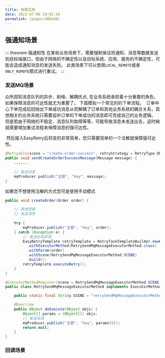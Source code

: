 ```yaml
---
title: 场景应用
date: 2023-07-06 19:02:54
permalink: /pages/406a68/
---
```


## 强通知场景

::: theorem 强通知性
在某些业务场景下，需要强制保证将通知、消息等数据发送到目标端接口，但由于网络的不确定性以及目标系统、应用、服务的不确定性，可能会造成通知消息的发送失败。
此类场景下可以使用`LOCAL_REMOTE`或者`ONLY_REMOTE`模式进行重试。
:::
### 发送MQ场景
众所周知消息队列的异步、削峰、解耦优点, 在业务系统承担着十分重要的角色，如果保障消息的可达性就尤为重要了。
下面模拟一个常见的的下单流程。
<img :src="$withBase('/img/强达性_MQ1.png')" class="no-zoom" style="zoom: 100%;">
订单中心下单完成后回抛出下单成功消息从而解耦了订单和其他业务系统的耦合关系，其他相关的业务系统只需要监听订单的下单成功的消息即可完成自己的业务逻辑。
但是若由于网络的不稳定、消息队列故障等等，可能导致消息未发送出去，这时候就需要增加重试流程来保障消息的强可达性。

<img :src="$withBase('/img/强达性_MQ2.png')" class="no-zoom" style="zoom: 100%;">
然后接入EasyRetry后将变的非常简单，您只需要简单的一个注解就保障强可达性。

```java
@Retryable(scene = "create-order-success", retryStrategy = RetryType.ONLY_REMOTE)
public void sendCreateOrderSuccessMessage(Message message) {
    ......
    
    // 发送消息
    mqProducer.publish("主题", "key", message);
}
```
如果您不想使用注解的方式您可是使用手动模式
```java
public void createOrder(Order order) {

    // 其他逻辑
    // 发送消息
    
    try {
        mqProducer.publish("主题", "key", order);
    } catch (Exception e) {
        // 发送出现异常
        EasyRetryTemplate retryTemplate = RetryTaskTemplateBuilder.newBuilder()
          .withExecutorMethod(RetrySendMqMessageExecutorMethod.class)
          .withParam(order)
          .withScene(RetrySendMqMessageExecutorMethod.SCENE)
          .build();
        retryTemplate.executeRetry();
    }
}
```

```java
@ExecutorMethodRegister(scene = RetrySendMqMessageExecutorMethod.SCENE, async = true, forceReport = true)
public class RetrySendMqMessageExecutorMethod implements ExecutorMethod {

    public static final String SCENE = "retrySendMqMessageExecutorMethod";

    @Override
    public Object doExecute(Object objs) {
        Object[] params = (Object[]) objs;
        // 发送消息
        mqProducer.publish("主题", "key", params[0]);
        return null;
    }
}    

```

### 回调场景



